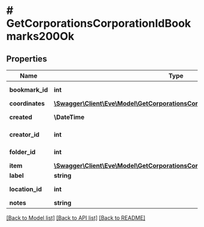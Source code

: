 # # GetCorporationsCorporationIdBookmarks200Ok

## Properties

Name | Type | Description | Notes
------------ | ------------- | ------------- | -------------
**bookmark_id** | **int** | bookmark_id integer |
**coordinates** | [**\Swagger\Client\Eve\Model\GetCorporationsCorporationIdBookmarksCoordinates**](GetCorporationsCorporationIdBookmarksCoordinates.md) |  | [optional]
**created** | **\DateTime** | created string |
**creator_id** | **int** | creator_id integer |
**folder_id** | **int** | folder_id integer | [optional]
**item** | [**\Swagger\Client\Eve\Model\GetCorporationsCorporationIdBookmarksItem**](GetCorporationsCorporationIdBookmarksItem.md) |  | [optional]
**label** | **string** | label string |
**location_id** | **int** | location_id integer |
**notes** | **string** | notes string |

[[Back to Model list]](../../README.md#models) [[Back to API list]](../../README.md#endpoints) [[Back to README]](../../README.md)
